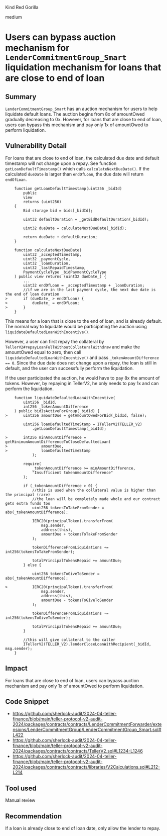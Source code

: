 Kind Red Gorilla

medium

# Users can bypass auction mechanism for `LenderCommitmentGroup_Smart` liquidation mechanism for loans that are close to end of loan


## Summary

`LenderCommitmentGroup_Smart` has an auction mechanism for users to help liquidate default loans. The auction begins from 8x of amountOwed gradually decreasing to 0x. However, for loans that are close to end of loan, users can bypass this mechanism and pay only 1x of amountOwed to perform liquidation.

## Vulnerability Detail

For loans that are close to end of loan, the calculated due date and default timestamp will not change upon a repay. See function `getLoanDefaultTimestamp()` which calls `calculateNextDueDate()`. If the calculated `dueDate` is larger than `endOfLoan`, the due date will return `endOfLoan`.

```solidity
    function getLoanDefaultTimestamp(uint256 _bidId)
        public
        view
        returns (uint256)
    {
        Bid storage bid = bids[_bidId];

        uint32 defaultDuration = _getBidDefaultDuration(_bidId);

        uint32 dueDate = calculateNextDueDate(_bidId);

        return dueDate + defaultDuration;
    }

    function calculateNextDueDate(
        uint32 _acceptedTimestamp,
        uint32 _paymentCycle,
        uint32 _loanDuration,
        uint32 _lastRepaidTimestamp,
        PaymentCycleType _bidPaymentCycleType
    ) public view returns (uint32 dueDate_) {
        ...
        uint32 endOfLoan = _acceptedTimestamp + _loanDuration;
        //if we are in the last payment cycle, the next due date is the end of loan duration
>       if (dueDate_ > endOfLoan) {
>           dueDate_ = endOfLoan;
>       }
    }

```

This means for a loan that is close to the end of loan, and is already default. The normal way to liquidate would be participating the auction using `liquidateDefaultedLoanWithIncentive()`.

However, a user can first repay the collateral by `TellerV2#repayLoanFullWithoutCollateralWithdraw` and make the amountOwed equal to zero, then call `liquidateDefaultedLoanWithIncentive()` and pass `_tokenAmountDifference == 0`. Since the due date does not change upon a repay, the loan is still in default, and the user can successfully perform the liquidation.

If the user participated the auction, he would have to pay 8x the amount of tokens. However, by repaying in TellerV2, he only needs to pay 1x and can perform the liquidation.

```solidity
    function liquidateDefaultedLoanWithIncentive(
        uint256 _bidId,
        int256 _tokenAmountDifference
    ) public bidIsActiveForGroup(_bidId) {
>       uint256 amountDue = getAmountOwedForBid(_bidId, false);

        uint256 loanDefaultedTimeStamp = ITellerV2(TELLER_V2)
            .getLoanDefaultTimestamp(_bidId);

>       int256 minAmountDifference = getMinimumAmountDifferenceToCloseDefaultedLoan(
>               amountDue,
>               loanDefaultedTimeStamp
            );

        require(
            _tokenAmountDifference >= minAmountDifference,
            "Insufficient tokenAmountDifference"
        );

        if (_tokenAmountDifference > 0) {
            //this is used when the collateral value is higher than the principal (rare)
            //the loan will be completely made whole and our contract gets extra funds too
            uint256 tokensToTakeFromSender = abs(_tokenAmountDifference);

            IERC20(principalToken).transferFrom(
                msg.sender,
                address(this),
                amountDue + tokensToTakeFromSender
            );

            tokenDifferenceFromLiquidations += int256(tokensToTakeFromSender);

            totalPrincipalTokensRepaid += amountDue;
        } else {
           
            uint256 tokensToGiveToSender = abs(_tokenAmountDifference);

>           IERC20(principalToken).transferFrom(
                msg.sender,
                address(this),
                amountDue - tokensToGiveToSender
            );

            tokenDifferenceFromLiquidations -= int256(tokensToGiveToSender);

            totalPrincipalTokensRepaid += amountDue;
        }

        //this will give collateral to the caller
        ITellerV2(TELLER_V2).lenderCloseLoanWithRecipient(_bidId, msg.sender);
    }
```

## Impact

For loans that are close to end of loan, users can bypass auction mechanism and pay only 1x of amountOwed to perform liquidation.

## Code Snippet

- https://github.com/sherlock-audit/2024-04-teller-finance/blob/main/teller-protocol-v2-audit-2024/packages/contracts/contracts/LenderCommitmentForwarder/extensions/LenderCommitmentGroup/LenderCommitmentGroup_Smart.sol#L422
- https://github.com/sherlock-audit/2024-04-teller-finance/blob/main/teller-protocol-v2-audit-2024/packages/contracts/contracts/TellerV2.sol#L1234-L1246
- https://github.com/sherlock-audit/2024-04-teller-finance/blob/main/teller-protocol-v2-audit-2024/packages/contracts/contracts/libraries/V2Calculations.sol#L212-L214

## Tool used

Manual review

## Recommendation

If a loan is already close to end of loan date, only allow the lender to repay.
